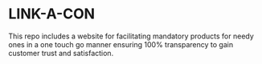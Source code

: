 # LINK-A-CON
This repo includes a website for facilitating mandatory products for needy ones in a one touch go manner ensuring 100% transparency to gain customer trust and satisfaction.
